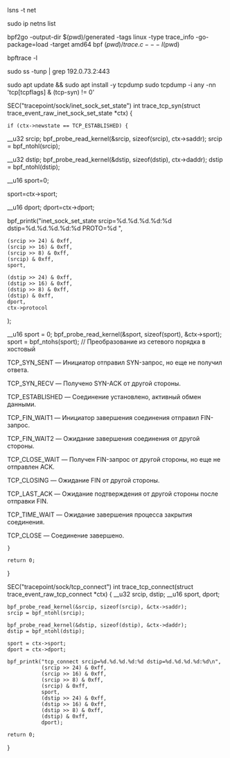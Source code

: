 lsns -t net


sudo ip netns list


bpf2go -output-dir $(pwd)/generated -tags linux -type trace_info -go-package=load -target amd64 bpf $(pwd)/trace.c -- -I$(pwd)

bpftrace -l

sudo ss -tunp | grep 192.0.73.2:443


sudo apt update && sudo apt install -y tcpdump
sudo tcpdump -i any -nn 'tcp[tcpflags] & (tcp-syn) != 0'

SEC("tracepoint/sock/inet_sock_set_state")
int trace_tcp_syn(struct trace_event_raw_inet_sock_set_state *ctx) {



    if (ctx->newstate == TCP_ESTABLISHED) {

        


__u32 srcip;
bpf_probe_read_kernel(&srcip, sizeof(srcip), ctx->saddr);
srcip = bpf_ntohl(srcip);

__u32 dstip;
bpf_probe_read_kernel(&dstip, sizeof(dstip), ctx->daddr);
dstip = bpf_ntohl(dstip);


__u16 sport=0;

sport=ctx->sport;


__u16 dport;
dport=ctx->dport;


bpf_printk("inet_sock_set_state srcip=%d.%d.%d.%d:%d   dstip=%d.%d.%d.%d:%d PROTO=%d ",

    (srcip >> 24) & 0xff,
    (srcip >> 16) & 0xff,
    (srcip >> 8) & 0xff,
    (srcip) & 0xff,
    sport,

    (dstip >> 24) & 0xff,
    (dstip >> 16) & 0xff,
    (dstip >> 8) & 0xff,
    (dstip) & 0xff,
    dport,
    ctx->protocol


);




__u16 sport = 0;
bpf_probe_read_kernel(&sport, sizeof(sport), &ctx->sport);
sport = bpf_ntohs(sport);  // Преобразование из сетевого порядка в хостовый


TCP_SYN_SENT — Инициатор отправил SYN-запрос, но еще не получил ответа.

TCP_SYN_RECV — Получено SYN-ACK от другой стороны.

TCP_ESTABLISHED — Соединение установлено, активный обмен данными.

TCP_FIN_WAIT1 — Инициатор завершения соединения отправил FIN-запрос.

TCP_FIN_WAIT2 — Ожидание завершения соединения от другой стороны.

TCP_CLOSE_WAIT — Получен FIN-запрос от другой стороны, но еще не отправлен ACK.

TCP_CLOSING — Ожидание FIN от другой стороны.

TCP_LAST_ACK — Ожидание подтверждения от другой стороны после отправки FIN.

TCP_TIME_WAIT — Ожидание завершения процесса закрытия соединения.

TCP_CLOSE — Соединение завершено.





    }

    return 0;
}



SEC("tracepoint/sock/tcp_connect")
int trace_tcp_connect(struct trace_event_raw_tcp_connect *ctx) {
    __u32 srcip, dstip;
    __u16 sport, dport;

    bpf_probe_read_kernel(&srcip, sizeof(srcip), &ctx->saddr);
    srcip = bpf_ntohl(srcip);

    bpf_probe_read_kernel(&dstip, sizeof(dstip), &ctx->daddr);
    dstip = bpf_ntohl(dstip);

    sport = ctx->sport;
    dport = ctx->dport;

    bpf_printk("tcp_connect srcip=%d.%d.%d.%d:%d dstip=%d.%d.%d.%d:%d\n",
               (srcip >> 24) & 0xff,
               (srcip >> 16) & 0xff,
               (srcip >> 8) & 0xff,
               (srcip) & 0xff,
               sport,
               (dstip >> 24) & 0xff,
               (dstip >> 16) & 0xff,
               (dstip >> 8) & 0xff,
               (dstip) & 0xff,
               dport);
    
    return 0;
}



